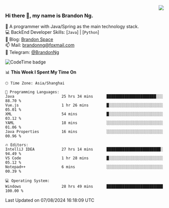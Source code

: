 <img  align="right" src="https://github-readme-stats-brandon0824.vercel.app/api/top-langs/?username=brandon0824&layout=compact">

### Hi there 👋, my name is Brandon Ng.

🌱 A programmer with Java/Spring as the main technology stack.  
💻 BackEnd Developer Skills: [`Java`] | [`Python`]  
📝 Blog: [Brandon Space](https://brandonng.tech)  
📫 Mail: brandonng@foxmail.com  
📰 Telegram: [@BrandonNg](https://t.me/BrandonNg24)  

![CodeTime badge](https://img.shields.io/endpoint?style=flat-square&url=https%3A%2F%2Fapi.codetime.dev%2Fshield%3Fid%3D128%26project%3D%26in%3D604800000)

<!--START_SECTION:waka-->
📊 **This Week I Spent My Time On** 

```text
🕑︎ Time Zone: Asia/Shanghai

💬 Programming Languages: 
Java                     25 hrs 34 mins      ██████████████████████░░░   88.70 % 
Vue.js                   1 hr 26 mins        █░░░░░░░░░░░░░░░░░░░░░░░░   05.01 % 
XML                      54 mins             █░░░░░░░░░░░░░░░░░░░░░░░░   03.12 % 
YAML                     18 mins             ░░░░░░░░░░░░░░░░░░░░░░░░░   01.06 % 
Java Properties          16 mins             ░░░░░░░░░░░░░░░░░░░░░░░░░   00.96 % 

🔥 Editors: 
IntelliJ IDEA            27 hrs 14 mins      ████████████████████████░   94.49 % 
VS Code                  1 hr 28 mins        █░░░░░░░░░░░░░░░░░░░░░░░░   05.12 % 
Notepad++                6 mins              ░░░░░░░░░░░░░░░░░░░░░░░░░   00.39 % 

💻 Operating System: 
Windows                  28 hrs 49 mins      █████████████████████████   100.00 % 
```


 Last Updated on 07/08/2024 16:18:09 UTC
<!--END_SECTION:waka-->
